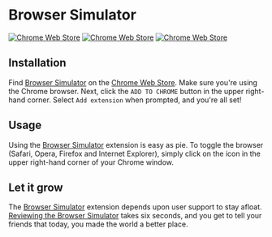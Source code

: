 # Browser Simulator
[![Chrome Web Store](https://img.shields.io/chrome-web-store/users/cpjgohinlofnibpmebgdhpchbpjkkman.svg)](https://chrome.google.com/webstore/detail/browser-simulator/cpjgohinlofnibpmebgdhpchbpjkkman)
[![Chrome Web Store](https://img.shields.io/chrome-web-store/rating/cpjgohinlofnibpmebgdhpchbpjkkman.svg)](https://chrome.google.com/webstore/detail/browser-simulator/cpjgohinlofnibpmebgdhpchbpjkkman/reviews)
[![Chrome Web Store](https://img.shields.io/chrome-web-store/rating-count/cpjgohinlofnibpmebgdhpchbpjkkman.svg)](https://chrome.google.com/webstore/detail/browser-simulator/cpjgohinlofnibpmebgdhpchbpjkkman/reviews)
## Installation
Find [Browser Simulator](https://chrome.google.com/webstore/detail/browser-simulator/cpjgohinlofnibpmebgdhpchbpjkkman) on the [Chrome Web Store](https://chrome.google.com/webstore/category/extensions). Make sure you're using the Chrome browser. Next, click the `ADD TO CHROME` button in the upper right-hand corner. Select `Add extension` when prompted, and you're all set!
## Usage
Using the [Browser Simulator](https://chrome.google.com/webstore/detail/browser-simulator/cpjgohinlofnibpmebgdhpchbpjkkman) extension is easy as pie. To toggle the browser (Safari, Opera, Firefox and Internet Explorer), simply click on the icon in the upper right-hand corner of your Chrome window.
## Let it grow
The [Browser Simulator](https://chrome.google.com/webstore/detail/browser-simulator/cpjgohinlofnibpmebgdhpchbpjkkman) extension depends upon user support to stay afloat. [Reviewing the Browser Simulator](https://chrome.google.com/webstore/detail/hey-beter/ejpilpdcahcfkhanpikmgadenjhpchem/reviews) takes six seconds, and you get to tell your friends that today, you made the world a better place.
